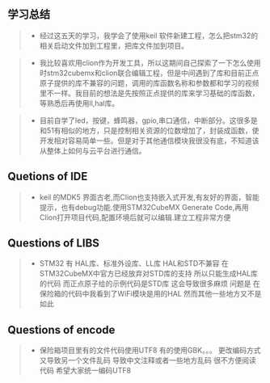## 学习总结
>* 经过这五天的学习，我学会了使用keil 软件新建工程，怎么把stm32的相关启动文件加到工程里，把库文件加到项目。

>* 我比较喜欢用clion作为开发工具，所以这期间自己探索了一下怎么使用时stm32cubemx和clion联合编辑工程，但是中间遇到了库和目前正点原子提供的库不兼容的问题，调用的库函数名称和参数都和学习的视频里不一样。我目前的想法是先按照正点提供的库来学习基础的库函数，等熟悉后再使用ll,hal库。

>* 目前自学了led，按键，蜂鸣器，gpio,串口通信，中断部分。这很多是和51有相似的地方，只是控制相关资源的位数增加了，封装成函数，使开发相对容易简单一些。但是对于其他通信模块我很没有底，不知道该从整体上如何与云平台进行通信。


## Quetions of IDE

>* keil 的MDK5 界面古老,而Clion也支持嵌入式开发,有友好的界面，智能提示，也有debug功能.使用STM32CubeMX Generate Code,再用Clion打开项目代码,配置环境后就可以编辑.建立工程非常方便

## Questions of LIBS

>* STM32 有 HAL库、标准外设库、LL库
HAL和STD不兼容
在STM32CubeMX中官方已经放弃对STD库的支持
所以只能生成HAL库的代码
而正点原子给的示例代码是STD库
这会导致很多麻烦
问题是
在保险箱的代码中我看到了WiFi模块是用的HAL
然而其他一些地方又不是如此

## Questions of encode

>* 保险箱项目里有的文件代码使用UTF8
有的使用GBK。。。
更改编码方式又导致另一个文件乱码
导致中文注释或者一些地方乱码
很不方便阅读代码
希望大家统一编码UTF8
